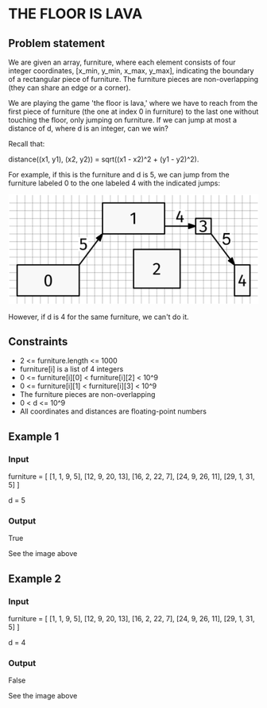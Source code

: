 # THE FLOOR IS LAVA

## Problem statement

We are given an array, furniture, where each element consists of four integer coordinates, [x_min, y_min, x_max, y_max],
indicating the boundary of a rectangular piece of furniture. The furniture pieces are non-overlapping (they can share an
edge or a corner).

We are playing the game 'the floor is lava,' where we have to reach from the first piece of furniture (the one at index
0 in furniture) to the last one without touching the floor, only jumping on furniture. If we can jump at most a distance
of d, where d is an integer, can we win?

Recall that:

distance((x1, y1), (x2, y2)) = sqrt((x1 - x2)^2 + (y1 - y2)^2).

For example, if this is the furniture and d is 5, we can jump from the furniture labeled 0 to the one labeled 4 with the
indicated jumps:

![the-floor-is-lava](the-floor-is-lava.png)

However, if d is 4 for the same furniture, we can't do it.

## Constraints

- 2 <= furniture.length <= 1000
- furniture[i] is a list of 4 integers
- 0 <= furniture[i][0] < furniture[i][2] < 10^9
- 0 <= furniture[i][1] < furniture[i][3] < 10^9
- The furniture pieces are non-overlapping
- 0 < d <= 10^9
- All coordinates and distances are floating-point numbers

## Example 1

### Input

furniture = [
[1, 1, 9, 5],
[12, 9, 20, 13],
[16, 2, 22, 7],
[24, 9, 26, 11],
[29, 1, 31, 5]
]

d = 5

### Output

True

See the image above

## Example 2

### Input

furniture = [
[1, 1, 9, 5],
[12, 9, 20, 13],
[16, 2, 22, 7],
[24, 9, 26, 11],
[29, 1, 31, 5]
]

d = 4

### Output

False

See the image above